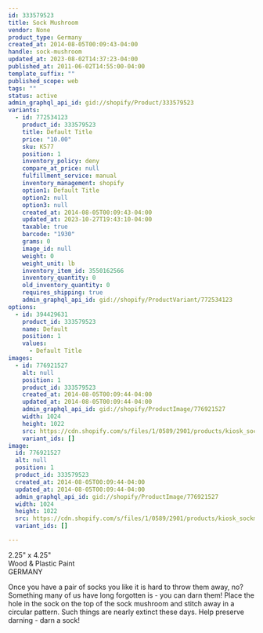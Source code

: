 ```yaml
---
id: 333579523
title: Sock Mushroom
vendor: None
product_type: Germany
created_at: 2014-08-05T00:09:43-04:00
handle: sock-mushroom
updated_at: 2023-08-02T14:37:23-04:00
published_at: 2011-06-02T14:55:00-04:00
template_suffix: ""
published_scope: web
tags: ""
status: active
admin_graphql_api_id: gid://shopify/Product/333579523
variants:
  - id: 772534123
    product_id: 333579523
    title: Default Title
    price: "10.00"
    sku: K577
    position: 1
    inventory_policy: deny
    compare_at_price: null
    fulfillment_service: manual
    inventory_management: shopify
    option1: Default Title
    option2: null
    option3: null
    created_at: 2014-08-05T00:09:43-04:00
    updated_at: 2023-10-27T19:43:10-04:00
    taxable: true
    barcode: "1930"
    grams: 0
    image_id: null
    weight: 0
    weight_unit: lb
    inventory_item_id: 3550162566
    inventory_quantity: 0
    old_inventory_quantity: 0
    requires_shipping: true
    admin_graphql_api_id: gid://shopify/ProductVariant/772534123
options:
  - id: 394429631
    product_id: 333579523
    name: Default
    position: 1
    values:
      - Default Title
images:
  - id: 776921527
    alt: null
    position: 1
    product_id: 333579523
    created_at: 2014-08-05T00:09:44-04:00
    updated_at: 2014-08-05T00:09:44-04:00
    admin_graphql_api_id: gid://shopify/ProductImage/776921527
    width: 1024
    height: 1022
    src: https://cdn.shopify.com/s/files/1/0589/2901/products/kiosk_sockmushroom.tif.jpeg?v=1407211784
    variant_ids: []
image:
  id: 776921527
  alt: null
  position: 1
  product_id: 333579523
  created_at: 2014-08-05T00:09:44-04:00
  updated_at: 2014-08-05T00:09:44-04:00
  admin_graphql_api_id: gid://shopify/ProductImage/776921527
  width: 1024
  height: 1022
  src: https://cdn.shopify.com/s/files/1/0589/2901/products/kiosk_sockmushroom.tif.jpeg?v=1407211784
  variant_ids: []

---
```


2.25" x 4.25"  
Wood & Plastic Paint  
GERMANY

<!-- td {border: 1px solid #ccc;}br {mso-data-placement:same-cell;} -->

Once you have a pair of socks you like it is hard to throw them away, no? Something many of us have long forgotten is - you can darn them! Place the hole in the sock on the top of the sock mushroom and stitch away in a circular pattern. Such things are nearly extinct these days. Help preserve darning - darn a sock!